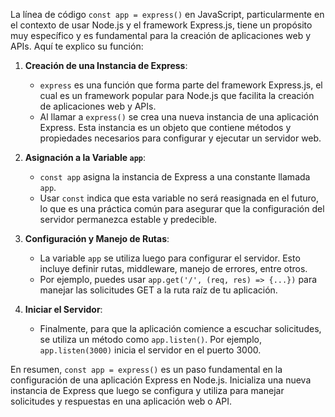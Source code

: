 La línea de código `const app = express()` en JavaScript, particularmente en el contexto de usar Node.js y el framework Express.js, tiene un propósito muy específico y es fundamental para la creación de aplicaciones web y APIs. Aquí te explico su función:

1. **Creación de una Instancia de Express**:

   - `express` es una función que forma parte del framework Express.js, el cual es un framework popular para Node.js que facilita la creación de aplicaciones web y APIs.
   - Al llamar a `express()` se crea una nueva instancia de una aplicación Express. Esta instancia es un objeto que contiene métodos y propiedades necesarios para configurar y ejecutar un servidor web.

2. **Asignación a la Variable `app`**:

   - `const app` asigna la instancia de Express a una constante llamada `app`.
   - Usar `const` indica que esta variable no será reasignada en el futuro, lo que es una práctica común para asegurar que la configuración del servidor permanezca estable y predecible.

3. **Configuración y Manejo de Rutas**:

   - La variable `app` se utiliza luego para configurar el servidor. Esto incluye definir rutas, middleware, manejo de errores, entre otros.
   - Por ejemplo, puedes usar `app.get('/', (req, res) => {...})` para manejar las solicitudes GET a la ruta raíz de tu aplicación.

4. **Iniciar el Servidor**:
   - Finalmente, para que la aplicación comience a escuchar solicitudes, se utiliza un método como `app.listen()`. Por ejemplo, `app.listen(3000)` inicia el servidor en el puerto 3000.

En resumen, `const app = express()` es un paso fundamental en la configuración de una aplicación Express en Node.js. Inicializa una nueva instancia de Express que luego se configura y utiliza para manejar solicitudes y respuestas en una aplicación web o API.
